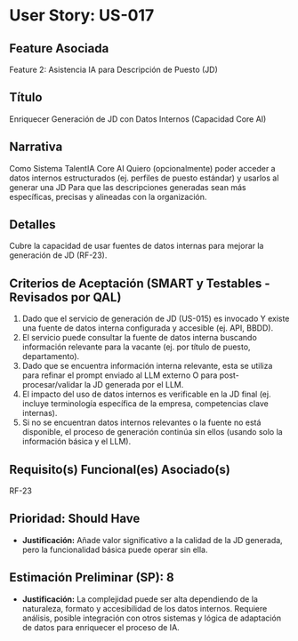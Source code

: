 # User Story: US-017

## Feature Asociada
Feature 2: Asistencia IA para Descripción de Puesto (JD)

## Título
Enriquecer Generación de JD con Datos Internos (Capacidad Core AI)

## Narrativa
Como Sistema TalentIA Core AI
Quiero (opcionalmente) poder acceder a datos internos estructurados (ej. perfiles de puesto estándar) y usarlos al generar una JD
Para que las descripciones generadas sean más específicas, precisas y alineadas con la organización.

## Detalles
Cubre la capacidad de usar fuentes de datos internas para mejorar la generación de JD (RF-23).

## Criterios de Aceptación (SMART y Testables - Revisados por QAL)
1.  Dado que el servicio de generación de JD (US-015) es invocado Y existe una fuente de datos interna configurada y accesible (ej. API, BBDD).
2.  El servicio puede consultar la fuente de datos interna buscando información relevante para la vacante (ej. por título de puesto, departamento).
3.  Dado que se encuentra información interna relevante, esta se utiliza para refinar el prompt enviado al LLM externo O para post-procesar/validar la JD generada por el LLM.
4.  El impacto del uso de datos internos es verificable en la JD final (ej. incluye terminología específica de la empresa, competencias clave internas).
5.  Si no se encuentran datos internos relevantes o la fuente no está disponible, el proceso de generación continúa sin ellos (usando solo la información básica y el LLM).

## Requisito(s) Funcional(es) Asociado(s)
RF-23

## Prioridad: Should Have
* **Justificación:** Añade valor significativo a la calidad de la JD generada, pero la funcionalidad básica puede operar sin ella.

## Estimación Preliminar (SP): 8
* **Justificación:** La complejidad puede ser alta dependiendo de la naturaleza, formato y accesibilidad de los datos internos. Requiere análisis, posible integración con otros sistemas y lógica de adaptación de datos para enriquecer el proceso de IA.
